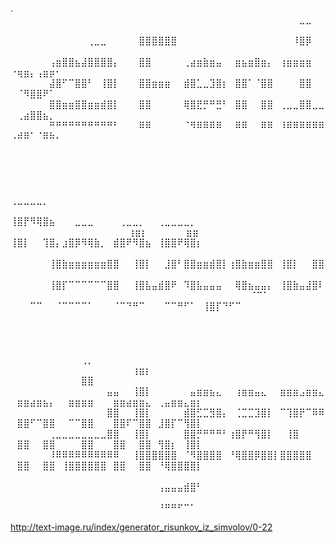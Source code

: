 .
⠀⠀⠀⠀⠀⠀⠀⠀⠀⠀⠀⠀⠀⠀⠀⠀⠀⠀⠀⠀⠀⠀⠀⠀⠀⠀⠀⠀⠀⠀⠀⠀⠀⠀⠀⠀⠀⠀⠀⠀⠀⠀⠀⠀⠀⣀⣀⠀⠀⠀⠀⠀⠀⠀⠀⠀⠀⠀⠀⠀⠀⠀⠀⠀⠀⠀⠀⠀⠀⠀⠀⠀⠀⠀⠀⠀⠀⠀⠀⠀
⠀⠀⠀⠀⠀⠀⠀⠀⠀⠀⠀⠀⢀⣀⣀⠀⠀⠀⠀⠀⣿⣿⣿⣿⣿⣿⠀⠀⠀⠀⠀⠀⠀⠀⠀⠀⠀⠀⠀⠀⠀⠀⠀⠀⠸⣿⡿⠀⠀⠀⠀⠀⠀⠀⠀⠀⠀⠀⠀⠀⠀⠀⠀⠀⠀⠀⠀⠀⠀⠀⠀⠀⠀⠀⠀⠀⠀⠀⠀⠀
⠀⠀⠀⠀⠀⠀⢠⣶⣿⣿⣦⣼⣿⣿⣿⣿⡄⠀⠀⠀⣿⣿⠀⠀⠀⠀⠀⢀⣴⣶⣷⣶⣤⠀⠀⣶⣦⣶⣿⣶⡄⠀⢰⣶⣶⣶⣶⠀⠀⠐⢶⣶⡄⢠⣶⡶⠂⠀⠀⠀⠀⠀⠀⠀⠀⠀⠀⠀⠀⠀⠀⠀⠀⠀⠀⠀⠀⠀⠀⠀
⠀⠀⠀⠀⠀⠀⣼⣿⠋⠉⣿⣿⠃⠀⢸⣿⡇⠀⠀⠀⣿⣿⣶⣶⣶⠀⠀⣾⣿⣁⣀⣹⣿⡆⠀⣿⣿⠁⠈⣿⣿⠀⠀⠀⠀⣿⣿⠀⠀⠀⠈⠻⣿⣿⠟⠁⠀⠀⠀⠀⠀⠀⠀⠀⠀⠀⠀⠀⠀⠀⠀⠀⠀⠀⠀⠀⠀⠀⠀⠀
⠀⠀⠀⠀⠀⠀⣿⣿⣶⣶⣿⣿⣶⣶⣾⣿⡇⠀⠀⠀⣿⣿⠀⠀⠀⠀⠀⢿⣿⣟⡛⠛⣛⠃⠀⣿⣿⠀⠀⣿⣿⠀⢀⣀⣀⣿⣿⣀⣀⠀⢀⣴⣿⣿⣦⡀⠀⠀⠀⠀⠀⠀⠀⠀⠀⠀⠀⠀⠀⠀⠀⠀⠀⠀⠀⠀⠀⠀⠀⠀
⠀⠀⠀⠀⠀⠀⠛⠛⠛⠛⠛⠛⠛⠛⠛⠛⠃⠀⠀⠀⠿⠿⠀⠀⠀⠀⠀⠈⠻⠿⠿⠿⠿⠀⠀⠿⠿⠀⠀⠿⠿⠀⠸⠿⠿⠿⠿⠿⠿⠠⠾⠿⠁⠈⠿⠷⠄⠀⠀⠀⠀⠀⠀⠀⠀⠀⠀⠀⠀⠀⠀⠀⠀⠀⠀⠀⠀⠀⠀
⠀⠀⠀⠀⠀⠀⠀⠀⠀⠀⠀⠀⠀⠀⠀⠀⠀⠀⠀⠀⠀⠀⠀⠀⠀⠀⠀⠀⠀⠀⠀⠀⠀⠀⠀⠀⠀⠀⠀⠀⠀⠀⠀⠀⠀⠀⠀⠀⠀⠀⠀⠀⠀⠀⠀⠀⠀⠀⠀⠀⠀⠀⠀⠀⠀⠀⠀⠀⠀⠀⠀⠀⠀⠀⠀⠀⠀⠀⠀⠀
⠀⠀⠀⠀⠀⠀⠀⠀⠀⠀⠀⠀⠀⠀⠀⠀⠀⠀⠀⠀⠀⠀⠀⠀⠀⠀⠀⠀⠀⠀⠀⠀⠀⠀⠀⠀⠀⠀⠀⠀⠀⠀⠀⠀⠀⠀⠀⠀⠀⠀⠀⠀⠀⠀⠀⠀⠀⠀⠀⠀⠀⠀⠀⠀⠀⠀⠀⠀⠀⠀⠀⠀⠀⠀⠀⠀⠀⠀⠀⠀
⠀⠀⠀⠀⠀⠀⠀⠀⠀⠀⠀⠀⠀⠀⠀ ⠀⠀⠀⠀ ⢀⣀⣀⣀⣀⡀⠀⠀⠀⠀⠀⠀⠀⠀⠀⠀⠀⠀⠀⠀⠀⠀⠀⠀⠀⠀⠀⠀⠀⠀⠀⠀⠀⠀⠀⠀⠀⠀⠀⠀⠀⠀⠀⠀⠀⠀⠀⠀⠀⠀⠀⠀⠀⠀⠀⠀⠀⠀⠀⠀⠀
⠀⠀⠀⠀⠀⠀⠀⠀⠀⠀⠀⠀⠀⠀⠀⠀ ⠀⠀⠀ ⢸⣿⡟⠻⢿⣿⣦⠀⠀⠀⣀⣀⣀⠀⠀⠀⠀⢀⣀⣀⡀⠀⠀⢀⣀⣀⣀⣀⡀⠀⠀⠀⠀⠀⠀⠀⠀⠀⠀⠀⠀⠀⠀⠀⠀⠀⠀⠀⠀⠀⠀⠀⠀⠀⠀⠀⠀⠀⠀⠀⠀
⠀⠀⠀⠀⠀⠀⢰⣶⡆⠀⠀⠀⠀⠀⠀⣶⣶⠀⠀ ⢸⣿⡇⠀⠀⢹⣿⡄⣰⣿⡿⠻⢿⣷⡀⠀⣾⣿⠟⠻⣿⣦⠀⢸⣿⣿⠟⢿⣿⡆⠀⠀⠀⠀⠀⠀⠀⠀⠀⠀⠀⠀⠀⠀⠀⠀⠀⠀⠀⠀⠀⠀⠀⠀⠀⠀⠀⠀⠀⠀⠀
⠀⠀⠀⠀⠀⠀⢸⣿⣷⣶⣶⣶⣶⣶⣶⣿⣿⠀⠀⢸⣿⡇⠀⠀⣸⣿⠃⣿⣿⣶⣶⣾⣿⡇⢰⣿⣷⣶⣶⣿⣿⠀⢸⣿⡇⠀⠀⣿⣿⠀⠀⠀⠀⠀⠀⠀⠀⠀⠀⠀⠀⠀⠀⠀⠀⠀⠀⠀⠀⠀⠀⠀⠀⠀⠀⠀⠀⠀⠀⠀
⠀⠀⠀⠀⠀⠀⢸⣿⡏⠉⠉⠉⠉⠉⠉⣿⣿⠀⠀⢸⣿⣧⣤⣾⣿⠟⠀⠹⣿⣧⣤⣤⣤⠀⠀⢿⣿⣦⣤⣤⡄⠀⢸⣿⣷⣤⣼⣿⠇⠀⠀⠀⠀⠀⠀⠀⠀⠀⠀⠀⠀⠀⠀⠀⠀⠀⠀⠀⠀⠀⠀⠀⠀⠀⠀⠀⠀⠀⠀⠀
⠀⠀⠀⠀⠀⠀⠈⠉⠁⠀⠀⠀ ⠀⠀⠀⠉⠉⠀⠀⠈⠉⠉⠉⠉⠁⠀⠀⠀⠈⠉⠙⠛⠉⠀⠀⠀⠉⠉⠛⠋⠁⠀⢸⣿⡏⠙⠋⠉⠀⠀⠀⠀⠀⠀⠀⠀⠀⠀⠀⠀⠀⠀⠀⠀⠀⠀⠀⠀⠀⠀⠀⠀⠀⠀⠀⠀⠀⠀⠀⠀
⠀⠀⠀⠀⠀⠀⠀⠀⠀⠀⠀⠀⠀⠀⠀⠀⠀⠀⠀⠀⠀⠀⠀⠀⠀⠀⠀⠀⠀⠀⠀⠀⠀⠀⠀⠀⠀⠀⠀⠀⠀⠀  ⠀⠀⠀⠀⠀⠀⠀⠀⠀⠀⠀⠀⠀⠀⠀⠀⠀⠀⠀⠀⠀⠀⠀⠀⠀⠀⠀⠀⠀⠀⠀⠀⠀⠀⠀
⠀⠀⠀⠀⠀⠀⠀⠀⠀⠀⠀⠀⠀⠀⠀⠀⠀⠀⠀⠀⠀⠀⠀⠀⠀⠀⠀⠀⠀⠀⠀⠀⠀⠀⠀⠀⠀⠀⠀⠀⠀⠀⠀⠀⠀⠀⠀⠀⠀⠀⠀⠀⠀⠀⠀⠀⠀⠀⠀⠀⢀⡀⠀⠀⠀⠀⠀⠀⠀⠀⠀⠀⠀⠀⠀⠀⠀⠀⠀⠀
⠀⠀⠀⠀⠀⠀⠀⠀⠀⠀⠀⠀⠀⠀⠀⠀⠀⠀⠀⢰⣶⡆⠀⠀⠀⠀⠀⠀⠀⠀⠀⠀⠀⠀⠀⠀⠀⠀⠀⠀⠀⠀⠀⠀⠀⠀⠀⠀⠀⠀⠀⠀⠀⠀⠀⠀⠀⠀⠀⠀⣿⣿⠀⠀⠀⠀⠀⠀⠀⠀⠀⠀⠀⠀⠀⠀⠀⠀⠀⠀
⠀⠀⠀⠀⠀⠀⠀⠀⠀⠀⠀⠀⠀⠀⠀⣤⣤⠀⠀⢸⣿⡇⠀⠀⠀⠀⠀⠀⣤⣶⣶⣦⣄⠀⠀⢰⣶⣶⣤⣄⠀⠀⣶⣶⣶⣠⣶⣶⣄⠀⣶⣶⣴⣶⣦⡄⠀⠀⣶⣶⣶⣶⠀⠀⠀⣶⣶⣴⣶⣶⣄⠀⢀⣤⣶⣶⣄⣶⡆⠀
⠀⠀⠀⠀⠀⠀⠀⠀⠀⠀⠀⠀⠀⠀⠀⣿⣿⠀⠀⢸⣿⡇⠀⠀⠀⠀⠀⣾⣿⣋⣉⣻⣿⡄⠀⢈⣉⣉⣹⣿⡇⠀⠉⢹⣿⡟⠉⠿⠿⠀⣿⣿⠋⠉⣿⣿⠀⠀⠉⠉⣿⣿⠀⠀⠀⣿⣿⠏⠉⣿⣿⠀⣸⣿⡏⠉⢻⣿⡇⠀
⠀⠀⠀⠀⠀⠀⢀⣀⣀⣀⣀⣀⣀⣀⣀⣿⣿⠀⠀⢸⣿⡇⠀⠀⠀⠀⠀⣿⣿⡛⠛⠛⠛⠃⢰⣿⡟⠛⢻⣿⡇⠀⠀⢸⣿⠀⠀⠀⠀⠀⣿⣿⠀⠀⣿⣿⠀⠀⠀⠀⣿⣿⠀⠀⠀⣿⣿⠀⠀⣿⣿⠀⢻⣿⡆⠀⢸⣿⡇⠀
⠀⠀⠀⠀⠀⠀⠸⠿⠿⠿⠿⠿⠿⠿⠿⠿⠿⠀⠀⢸⣿⣿⣿⣿⣿⣿⠀⠈⠻⣿⣿⣿⣿⠀⠘⢿⣿⣿⡿⣿⣿⡇⣿⣿⣿⣿⣿⠀⠀⠀⣿⣿⠀⠀⣿⣿⠀⢸⣿⣿⣿⣿⣿⣿⠀⣿⣿⠀⠀⣿⣿⠀⠘⢿⣿⣿⣿⣿⡇⠀
⠀⠀⠀⠀⠀⠀⠀⠀⠀⠀⠀⠀⠀⠀⠀⠀⠀⠀⠀⠀⠀⠀⠀⠀⠀⠀⠀⠀⠀⠀⠀⠀⠀⠀⠀⠀⠀⠀⠀⠀⠀⠀⠀⠀⠀⠀⠀⠀⠀⠀⠀⠀⠀⠀⠀⠀⠀⠀⠀⠀⠀⠀⠀⠀⠀⠀⠀⠀⠀⠀⠀⠀⢠⣤⣤⣤⣾⣿⠃⠀
⠀⠀⠀⠀⠀⠀⠀⠀⠀⠀⠀⠀⠀⠀⠀⠀⠀⠀⠀⠀⠀⠀⠀⠀⠀⠀⠀⠀⠀⠀⠀⠀⠀⠀⠀⠀⠀⠀⠀⠀⠀⠀⠀⠀⠀⠀⠀⠀⠀⠀⠀⠀⠀⠀⠀⠀⠀⠀⠀⠀⠀⠀⠀⠀⠀⠀⠀⠀⠀⠀⠀⠀⠘⠛⠛⠋⠉⠁⠀⠀

http://text-image.ru/index/generator_risunkov_iz_simvolov/0-22
